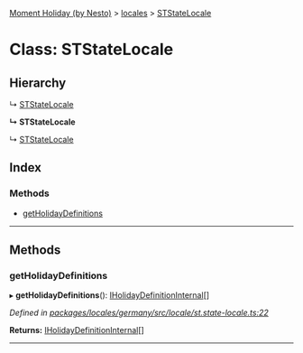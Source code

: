[Moment Holiday (by Nesto)](../README.md) > [locales](../modules/locales.md) > [STStateLocale](../classes/locales.ststatelocale.md)

# Class: STStateLocale

## Hierarchy

↳  [STStateLocale](locales.ststatelocale.md)

**↳ STStateLocale**

↳  [STStateLocale](locales.ststatelocale.md)

## Index

### Methods

* [getHolidayDefinitions](locales.ststatelocale.md#getholidaydefinitions)

---

## Methods

<a id="getholidaydefinitions"></a>

###  getHolidayDefinitions

▸ **getHolidayDefinitions**(): [IHolidayDefinitionInternal](../interfaces/_node_modules__nesto_software_moment_holiday_core_src_holiday_definition_interface_.iholidaydefinitioninternal.md)[]

*Defined in [packages/locales/germany/src/locale/st.state-locale.ts:22](https://github.com/nesto-software/moment-holiday/blob/c39e49d/packages/locales/germany/src/locale/st.state-locale.ts#L22)*

**Returns:** [IHolidayDefinitionInternal](../interfaces/_node_modules__nesto_software_moment_holiday_core_src_holiday_definition_interface_.iholidaydefinitioninternal.md)[]

___

